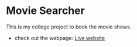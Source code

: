 # Movie Searcher 

This is my college project to book the movie shows.

- check out the webpage: [Live website](https://S488U.github.io/Movie_API)
